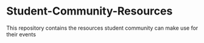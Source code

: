 # Student-Community-Resources
This repository contains the resources student community can make use for their events